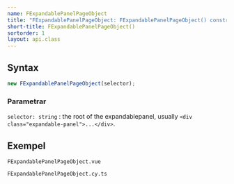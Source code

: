 ```yaml
---
name: FExpandablePanelPageObject
title: "FExpandablePanelPageObject: FExpandablePanelPageObject() constructor"
short-title: FExpandablePanelPageObject()
sortorder: 1
layout: api.class
---
```


## Syntax

```ts nocompile nolint
new FExpandablePanelPageObject(selector);
```

### Parametrar

`selector: string`
: the root of the expandablepanel, usually `<div class="expandable-panel">...</div>`.

## Exempel

```import static
FExpandablePanelPageObject.vue
```

```import
FExpandablePanelPageObject.cy.ts
```
